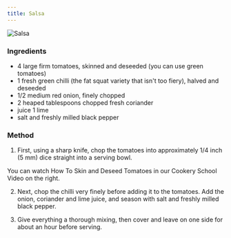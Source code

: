 ```yaml
---
title: Salsa
---
```


![Salsa](https://msb.me.uk/resources/salsa.jpg)

### Ingredients

* 4 large firm tomatoes, skinned and deseeded (you can use green tomatoes)
* 1 fresh green chilli (the fat squat variety that isn't too fiery), halved and deseeded
* 1/2 medium red onion, finely chopped
* 2 heaped tablespoons chopped fresh coriander
* juice 1 lime
* salt and freshly milled black pepper

### Method

1. First, using a sharp knife, chop the tomatoes into approximately 1/4 inch (5 mm) dice straight into a serving bowl.

You can watch How To Skin and Deseed Tomatoes in our Cookery School Video on the right.

2. Next, chop the chilli very finely before adding it to the tomatoes. 
Add the onion, coriander and lime juice, and season with salt and freshly milled black pepper.

3. Give everything a thorough mixing, then cover and leave on one side for about an hour before serving.

